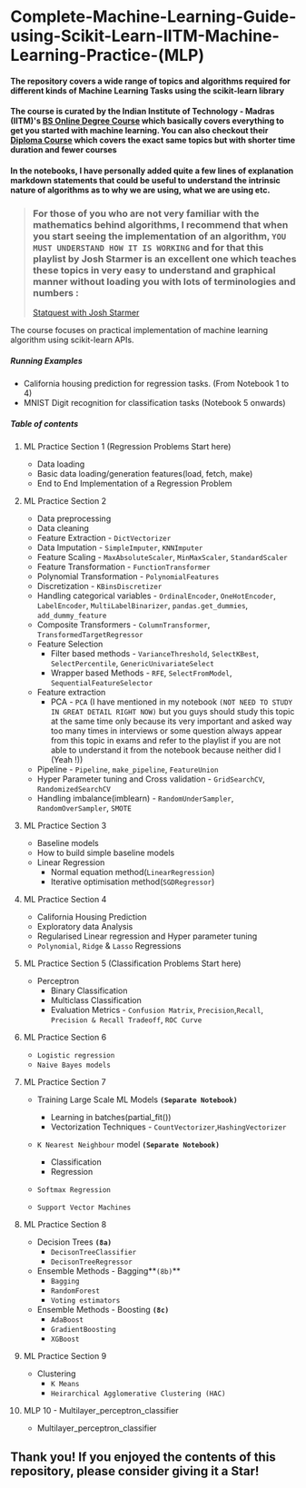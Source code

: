 # Complete-Machine-Learning-Guide-using-Scikit-Learn-IITM-Machine-Learning-Practice-(MLP)

#### The repository covers a wide range of topics and algorithms required for different kinds of Machine Learning Tasks using the scikit-learn library
#### The course is curated by the Indian Institute of Technology - Madras (IITM)'s [BS Online Degree Course](https://study.iitm.ac.in/ds/) which basically covers everything to get you started with machine learning. You can also checkout their [Diploma Course](https://study.iitm.ac.in/diploma/) which covers the exact same topics but with shorter time duration and fewer courses
#### In the notebooks, I have personally added quite a few lines of explanation markdown statements that could be useful to understand the intrinsic nature of algorithms as to why we are using, what we are using etc.

> ### For those of you who are not very familiar with the mathematics behind algorithms, I recommend that when you start seeing the implementation of an algorithm, `YOU MUST UNDERSTAND HOW IT IS WORKING` and for that this playlist by Josh Starmer is an excellent one which teaches these topics in very easy to understand and graphical manner without loading you with lots of terminologies and numbers : 
> [Statquest with Josh Starmer](https://www.youtube.com/playlist?list=PLblh5JKOoLUICTaGLRoHQDuF_7q2GfuJF)

The course focuses on practical implementation of machine learning algorithm using scikit-learn APIs.

##### Running Examples

- California housing prediction for regression tasks. (From Notebook 1 to 4)
- MNIST Digit recognition for classification tasks (Notebook 5 onwards)

##### Table of contents
1. ML Practice Section 1 (Regression Problems Start here)
    - Data loading
    - Basic data loading/generation features(load, fetch, make)
    - End to End Implementation of a Regression Problem

2. ML Practice Section 2
    - Data preprocessing
    - Data cleaning
    - Feature Extraction - `DictVectorizer`
    - Data Imputation - `SimpleImputer`, `KNNImputer`
    - Feature Scaling - `MaxAbsoluteScaler`, `MinMaxScaler`, `StandardScaler`
    - Feature Transformation - `FunctionTransformer`
    - Polynomial Transformation - `PolynomialFeatures`
    - Discretization - `KBinsDiscretizer`
    - Handling categorical variables - `OrdinalEncoder`, `OneHotEncoder`, `LabelEncoder`, `MultiLabelBinarizer`, `pandas.get_dummies`, `add_dummy_feature`
    - Composite Transformers - `ColumnTransformer`, `TransformedTargetRegressor`
    - Feature Selection
        - Filter based methods - `VarianceThreshold`, `SelectKBest`, `SelectPercentile`, `GenericUnivariateSelect`
        - Wrapper based Methods - `RFE`, `SelectFromModel`, `SequentialFeatureSelector`
    - Feature extraction
        - PCA - `PCA` (I have mentioned in my notebook `(NOT NEED TO STUDY IN GREAT DETAIL RIGHT NOW)` but you guys should study this topic at the same time only because its very important and asked way too many times in interviews or some question always appear from this topic in exams and refer to the playlist if you are not able to understand it from the notebook because neither did I (Yeah !))
    - Pipeline - `Pipeline`, `make_pipeline`, `FeatureUnion`
    - Hyper Parameter tuning and Cross validation - `GridSearchCV`, `RandomizedSearchCV`
    - Handling imbalance(imblearn) - `RandomUnderSampler`, `RandomOverSampler`, `SMOTE`

3. ML Practice Section 3
    - Baseline models
    - How to build simple baseline models
    - Linear Regression
        - Normal equation method(`LinearRegression`)
        - Iterative optimisation method(`SGDRegressor`)

4. ML Practice Section 4
    - California Housing Prediction
    - Exploratory data Analysis
    - Regularised Linear regression and Hyper parameter tuning
    - `Polynomial`, `Ridge` & `Lasso` Regressions

5. ML Practice Section 5 (Classification Problems Start here)
    - Perceptron
        - Binary Classification
        - Multiclass Classification
        - Evaluation Metrics - `Confusion Matrix`, `Precision`,`Recall`, `Precision & Recall Tradeoff`, `ROC Curve`

6. ML Practice Section 6 
    - `Logistic regression`
    - `Naive Bayes models`

7. ML Practice Section 7
    - Training Large Scale ML Models **`(Separate Notebook)`**
        - Learning in batches(partial_fit())
        - Vectorization Techniques - `CountVectorizer`,`HashingVectorizer`
    
    - `K Nearest Neighbour` model **`(Separate Notebook)`**
        - Classification
        - Regression
    - `Softmax Regression`
    - `Support Vector Machines`

8. ML Practice Section 8
    - Decision Trees **`(8a)`**
      - `DecisonTreeClassifier`
      - `DecisonTreeRegressor`
    - Ensemble Methods - Bagging**`(8b)`**
        - `Bagging`
        - `RandomForest`
        - `Voting estimators` 
    - Ensemble Methods - Boosting **`(8c)`**
        - `AdaBoost`
        - `GradientBoosting`
        - `XGBoost`

9. ML Practice Section 9
    - Clustering
        - `K Means`
        - `Heirarchical Agglomerative Clustering (HAC)`
     
10. MLP 10 - Multilayer_perceptron_classifier
    - Multilayer_perceptron_classifier

## Thank you! If you enjoyed the contents of this repository, please consider giving it a Star!
